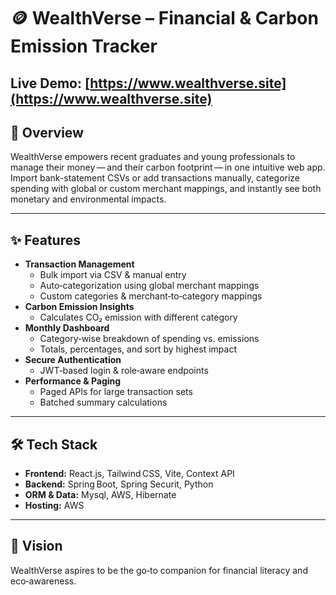 # **🪙 WealthVerse – Financial & Carbon Emission Tracker**

**Live Demo:** [https://www.wealthverse.site](https://www.wealthverse.site)
---

## **🚀 Overview**  
WealthVerse empowers recent graduates and young professionals to manage their money — and their carbon footprint — in one intuitive web app. Import bank-statement CSVs or add transactions manually, categorize spending with global or custom merchant mappings, and instantly see both monetary and environmental impacts.

---

## **✨ Features**  
- **Transaction Management**  
  - Bulk import via CSV & manual entry  
  - Auto‑categorization using global merchant mappings  
  - Custom categories & merchant‑to‑category mappings  
- **Carbon Emission Insights**  
  - Calculates CO₂ emission with different category  
- **Monthly Dashboard**  
  - Category‑wise breakdown of spending vs. emissions  
  - Totals, percentages, and sort by highest impact  
- **Secure Authentication**  
  - JWT‑based login & role‑aware endpoints  
- **Performance & Paging**  
  - Paged APIs for large transaction sets  
  - Batched summary calculations  

---

## **🛠️ Tech Stack**  
- **Frontend:** React.js, Tailwind CSS, Vite, Context API  
- **Backend:** Spring Boot, Spring Securit, Python  
- **ORM & Data:** Mysql, AWS, Hibernate   
- **Hosting:** AWS

---

## **🎯 Vision**  
WealthVerse aspires to be the go‑to companion for financial literacy and eco‑awareness.  
